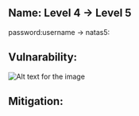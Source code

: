 ## Name:  Level 4 → Level 5

password:username ->
natas5:

## Vulnarability: 

![Alt text for the image](Screenshot_2025-05-26_16-56-49.png)

## Mitigation: 
